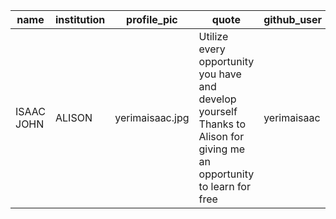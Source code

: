 name | institution | profile_pic | quote | github_user
----- | ---------- | ----------- | ----- | --------- 
ISAAC JOHN | ALISON | yerimaisaac.jpg | Utilize every opportunity you have and develop yourself Thanks to Alison for giving me an opportunity to learn for free | yerimaisaac
